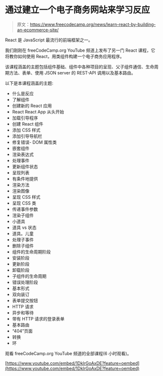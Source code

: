 # 通过建立一个电子商务网站来学习反应

> 原文：<https://www.freecodecamp.org/news/learn-react-by-building-an-ecommerce-site/>

React 是 JavaScript 最流行的前端框架之一。

我们刚刚在 freeCodeCamp.org YouTube 频道上发布了另一门 React 课程，它将教你如何使用 React，用类组件构建一个电子商务应用程序。

该课程涵盖的主题包括组件基础、组件中各种项目的呈现、父子组件通信、生命周期方法、表单、使用 JSON server 的 REST-API 调用以及基本路由。

以下是本课程涵盖的主题:

*   什么是反应
*   了解组件
*   创建新的 React 应用
*   React React App 从头开始
*   加载引导程序
*   创建 React 组件
*   添加 CSS 样式
*   添加引导导航栏
*   修复错误- DOM 属性类
*   嵌套组件
*   渲染表达式
*   处理事件
*   更新组件状态
*   呈现列表
*   有条件地提供
*   渲染方法
*   渲染图像
*   呈现 CSS 样式
*   呈现 CSS 类
*   传递事件参数
*   渲染子组件
*   小道具
*   道具 vs 状态
*   道具。儿童
*   处理子事件
*   删除子组件
*   组件的生命周期阶段
*   安装阶段
*   更新阶段
*   卸载阶段
*   子组件的生命周期
*   错误处理阶段
*   基本形式
*   双向装订
*   表单提交按钮
*   HTTP 请求
*   异步和等待
*   带有 HTTP 请求的登录表单
*   基本路由
*   “404”页面
*   转换
*   环

观看 freeCodeCamp.org YouTube 频道的全部课程(6 小时观看)。

[https://www.youtube.com/embed/1DklrGoAxDE?feature=oembed](https://www.youtube.com/embed/1DklrGoAxDE?feature=oembed)
